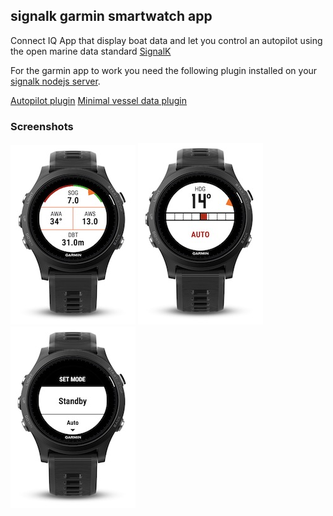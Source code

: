 ## signalk garmin smartwatch app

Connect IQ App that display boat data and let you control an autopilot using the open marine data standard [SignalK](http://signalk.org)

For the garmin app to work you need the following plugin installed on your [signalk nodejs server](https://github.com/SignalK/signalk-server-node).

[Autopilot plugin](https://github.com/beat843796/signalk-raymarine-autopilot)
[Minimal vessel data plugin](https://github.com/beat843796/signalk-minimalvesseldata-plugin)

### Screenshots

![Image 1](https://github.com/beat843796/signalk-garmin-smartwatchapp/raw/master/doc/sc1.jpg)
![Image 2](https://github.com/beat843796/signalk-garmin-smartwatchapp/raw/master/doc/sc2.jpg)
![Image 3](https://github.com/beat843796/signalk-garmin-smartwatchapp/raw/master/doc/sc3.jpg)
